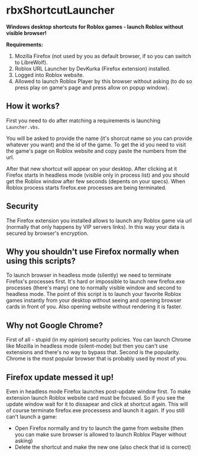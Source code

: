 # rbxShortcutLauncher
**Windows desktop shortcuts for Roblox games - launch Roblox without visible browser!**

**Requirements:**
  1. Mozilla Firefox (not used by you as default browser, if so you can switch to LibreWolf).
  2. Roblox URL Launcher by DevKurka (Firefox extension) installed.
  3. Logged into Roblox website.
  4. Allowed to launch Roblox Player by this browser without asking (to do so press play on game's page and press allow on popup window).

## How it works?
First you need to do after matching a requirements is launching `Launcher.vbs`.

You will be asked to provide the name (it's shorcut name so you can provide whatever you want) and the id of the game. To get the id you need to visit the game's page on Roblox website and copy paste the numbers from the url.

After that new shortcut will appear on your desktop. After clicking at it Firefox starts in headless mode (visible only in process list) and you should get the Roblox window after few seconds (depents on your specs). When Roblox process starts firefox.exe processes are being terminated.


## Security
The Firefox extension you installed allows to launch any Roblox game via url (normally that only happens by VIP servers links). In this way your data is secured by browser's encryption.

## Why you shouldn't use Firefox normally when using this scripts?
To launch browser in headless mode (silently) we need to terminate Firefox's processes first. It's hard or impossible to launch new firefox.exe processes (there's many) one to normally visible window and second to headless mode. The point of this script is to launch your favorite Roblox games instantly from your desktop without seeing and opening browser cards in front of you. Also opening website without rendering it is faster.

## Why not Google Chrome?
First of all - stupid (in my opinion) security policies. You can launch Chrome like Mozilla in headless mode (silent-mode) but then you can't use extensions and there's no way to bypass that. Second is the popularity. Chrome is the most popular browser that is probably used by most of you.

## Firefox update messed it up!
Even in headless mode Firefox launches post-update window first. To make extension launch Roblox website card must be focused. So if you see the update window wait for it to dissapear and click at shortcut again. This will of course terminate firefox.exe processess and launch it again. If you still can't launch a game:
- Open Firefox normally and try to launch the game from website (then you can make sure browser is allowed to launch Roblox Player without asking)
- Delete the shortcut and make the new one (also check that id is correct)
